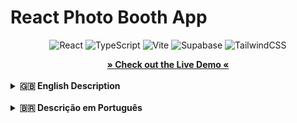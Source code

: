 # React Photo Booth App

<p align="center">
  <img alt="React" src="https://img.shields.io/badge/React-19.1.0-blue?style=for-the-badge&logo=react">
  <img alt="TypeScript" src="https://img.shields.io/badge/TypeScript-5.8.3-blue?style=for-the-badge&logo=typescript">
  <img alt="Vite" src="https://img.shields.io/badge/Vite-6.3.5-purple?style=for-the-badge&logo=vite">
  <img alt="Supabase" src="https://img.shields.io/badge/Supabase-2.50.0-green?style=for-the-badge&logo=supabase">
  <img alt="TailwindCSS" src="https://img.shields.io/badge/Tailwind_CSS-4.1.10-cyan?style=for-the-badge&logo=tailwindcss">
</p>

<div align="center">
  <a href="https://vidigal-code.github.io/token-event-challenge">
    <strong>» Check out the Live Demo «</strong>
  </a>
</div>
<br>

<details>
<summary><strong>🇬🇧 English Description</strong></summary>
<br>

## 📋 About The Project

This is an interactive web-based photo booth application designed for events. Users can take a picture using their device's webcam, which is then automatically branded with a custom logo and text. After approving the photo, a unique QR code is generated, allowing users to easily download the final image to their own devices.
The project is built with a modern tech stack including React, TypeScript, and Tailwind CSS, and it uses Supabase for cloud image storage.

### ✨ Features

-   **Live Webcam Feed:** Real-time camera preview for perfect posing.
-   **Photo Capture:** Simple one-click photo-taking with a countdown.
-   **Automatic Branding:** A custom logo and text are automatically added to every photo.
-   **Review & Retry:** Users can review their photo and choose to retake it if they're not satisfied.
-   **QR Code Generation:** A unique QR code is generated for each approved photo for easy sharing.
-   **Easy Download:** Scanning the QR code leads to a dedicated page to view and download the image.
-   **Cloud Storage:** Photos are securely uploaded to Supabase Storage.
-   **Responsive Design:** Optimized for a portrait, mobile-like experience, perfect for kiosks and event stands.

### ⚙️ How It Works

The user flow is designed to be simple and intuitive:
1.  **Start:** The user begins on a welcome screen and clicks "Iniciar" (Start).
2.  **Pose:** The application switches to a live webcam view where the user can pose for their photo.
3.  **Capture:** Clicking the shutter button initiates a 3-second countdown.
4.  **Process:** The photo is captured, and the branding (logo and text) is programmatically applied to the image using an HTML Canvas.
5.  **Review:** The final, branded photo is displayed. The user can either "Aprovar" (Approve) or "Refazer" (Retry).
6.  **Upload & QR Code:** Upon approval, the image is uploaded to the cloud, and a screen appears with the photo and a unique QR code.
7.  **Download:** The user scans the QR code with their phone, which opens a new page where they can download their photo. The booth automatically resets for the next user after 30 seconds.

### 🛠️ Technology Stack

-   **Frontend:** React, Vite, TypeScript
-   **Styling:** Tailwind CSS
-   **Routing:** React Router (`HashRouter` for GitHub Pages compatibility)
-   **Camera:** `react-webcam`
-   **QR Code:** `qrcode`
-   **Backend & Storage:** Supabase Storage
-   **Unique IDs:** `uuid`

### 🚀 Setup and Local Installation

To run this project locally, follow these steps:

1.  **Prerequisites:** Make sure you have Node.js and npm (or yarn) installed.

2.  **Clone the repository:**
    ```bash
    git clone https://github.com/Vidigal-code/token-event-challenge/token-event-photo-git-pages.git
    cd token-event-photo-git-pages
    ```

3.  **Install dependencies:**
    ```bash
    npm install
    ```

4.  **Configure Supabase:**
    -   Create a free account at [supabase.com](https://supabase.com).
    -   Create a new project.
    -   In your project, go to the **Storage** section and create a new **public bucket** named `photos`.
    -   Navigate to **Project Settings > API**.
    -   Copy the **Project URL** and the **`anon` public key**.
    -   Paste these values into the `src/supabase/gitpage-config.ts` file:
        ```typescript
        const supabaseUrl = 'YOUR_SUPABASE_URL';
        const supabaseKey = 'YOUR_SUPABASE_ANON_KEY';
        ```
    > **Security Note:** For a real production application, it is highly recommended to use environment variables (`.env` file) to store these keys instead of hardcoding them.

5.  **Run the development server:**
    ```bash
    npm run dev
    ```
    The application will be available at `http://localhost:5173` (or a similar address).

### 🌐 Deployment

This project is configured for easy deployment to GitHub Pages.
1.  Ensure the `homepage` property in `package.json` is set to your GitHub Pages URL.
2.  Run the deployment script:
    ```bash
    npm run deploy
    ```
    This script will first build the project and then push the contents of the `dist` folder to the `gh-pages` branch of your repository.

### ✍️ Author

Created by [Kauan Vidigal (Vidigal-code)](https://github.com/Vidigal-code).
</details>

<br>

<details>
<summary><strong>🇧🇷 Descrição em Português</strong></summary>
<br>

## 📋 Sobre o Projeto

Esta é uma aplicação web interativa de cabine fotográfica (photobooth) projetada para eventos. Os usuários podem tirar uma foto usando a webcam do dispositivo, que é automaticamente personalizada com um logo e texto. Após aprovar a foto, um QR code exclusivo é gerado, permitindo que os usuários baixem facilmente a imagem final para seus próprios dispositivos.

O projeto foi construído com uma stack de tecnologias modernas, incluindo React, TypeScript e Tailwind CSS, e utiliza o Supabase para armazenamento de imagens na nuvem.

### ✨ Funcionalidades

-   **Feed da Webcam ao Vivo:** Pré-visualização da câmera em tempo real para a pose perfeita.
-   **Captura de Foto:** Tirar fotos com um simples clique e uma contagem regressiva.
-   **Branding Automático:** Um logo e texto personalizados são adicionados automaticamente a cada foto.
-   **Revisão e Nova Tentativa:** Os usuários podem revisar sua foto e optar por tirá-la novamente se não estiverem satisfeitos.
-   **Geração de QR Code:** Um QR code exclusivo é gerado para cada foto aprovada para compartilhamento fácil.
-   **Download Fácil:** Escanear o QR code leva a uma página dedicada para visualizar e baixar a imagem.
-   **Armazenamento em Nuvem:** As fotos são enviadas de forma segura para o Supabase Storage.
-   **Design Responsivo:** Otimizado para uma experiência de tela vertical (retrato), ideal para totens e estandes de eventos.

### ⚙️ Como Funciona

O fluxo do usuário foi projetado para ser simples e intuitivo:
1.  **Iniciar:** O usuário começa em uma tela de boas-vindas e clica em "Iniciar".
2.  **Pose:** A aplicação muda para a visualização da webcam ao vivo, onde o usuário pode posar para a foto.
3.  **Captura:** Clicar no botão do obturador inicia uma contagem regressiva de 3 segundos.
4.  **Processamento:** A foto é capturada, e a personalização (logo e texto) é aplicada programaticamente à imagem usando um Canvas HTML.
5.  **Revisão:** A foto final com a marca é exibida. O usuário pode "Aprovar" ou "Refazer".
6.  **Upload e QR Code:** Após a aprovação, a imagem é enviada para a nuvem, e uma tela aparece com a foto e um QR code exclusivo.
7.  **Download:** O usuário escaneia o QR code com seu celular, o que abre uma nova página onde pode baixar sua foto. A cabine reinicia automaticamente para o próximo usuário após 30 segundos.

### 🛠️ Tecnologias Utilizadas

-   **Frontend:** React, Vite, TypeScript
-   **Estilização:** Tailwind CSS
-   **Roteamento:** React Router (`HashRouter` para compatibilidade com GitHub Pages)
-   **Câmera:** `react-webcam`
-   **QR Code:** `qrcode`
-   **Backend e Armazenamento:** Supabase Storage
-   **IDs Únicos:** `uuid`

### 🚀 Configuração e Instalação Local

Para executar este projeto localmente, siga estes passos:

1.  **Pré-requisitos:** Certifique-se de ter o Node.js e o npm (ou yarn) instalados.

2.  **Clone o repositório:**
    ```bash
    git clone https://github.com/Vidigal-code/token-event-challenge/token-event-photo-git-pages-and-supabase.git
    cd token-event-photo-git-pages-and-gitpages
    ```

3.  **Instale as dependências:**
    ```bash
    npm install
    ```

4.  **Configure o Supabase:**
    -   Crie uma conta gratuita em [supabase.com](https://supabase.com).
    -   Crie um novo projeto.
    -   No seu projeto, vá para a seção **Storage** e crie um novo **bucket público** chamado `photos`.
    -   Navegue até **Project Settings > API**.
    -   Copie a **URL do Projeto** e a **chave pública `anon`**.
    -   Cole esses valores no arquivo `src/supabase/gitpage-config.ts`:
        ```typescript
        const supabaseUrl = 'SUA_URL_SUPABASE';
        const supabaseKey = 'SUA_CHAVE_ANON_SUPABASE';
        ```
    > **Nota de Segurança:** Para uma aplicação de produção real, é altamente recomendável usar variáveis de ambiente (arquivo `.env`) para armazenar essas chaves em vez de codificá-las diretamente.

5.  **Execute o servidor de desenvolvimento:**
    ```bash
    npm run dev
    ```
    A aplicação estará disponível em `http://localhost:5173` (ou um endereço semelhante).

### 🌐 Publicação (Deployment)

Este projeto está configurado para publicação fácil no GitHub Pages.
1.  Garanta que a propriedade `homepage` no arquivo `package.json` esteja configurada para a URL do seu GitHub Pages.
2.  Execute o script de deploy:
    ```bash
    npm run deploy
    ```
    Este script primeiro fará o build do projeto e, em seguida, enviará o conteúdo da pasta `dist` para a branch `gh-pages` do seu repositório.

### ✍️ Autor

Criado por [Kauan Vidigal (Vidigal-code)](https://github.com/Vidigal-code).
</details>
